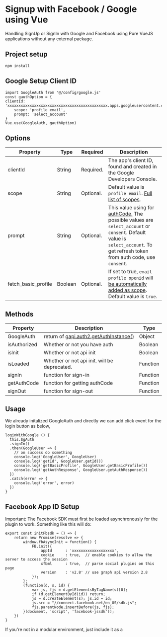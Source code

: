 # Signup with Facebook / Google using Vue

Handling SignUp or SignIn with Google and Facebook using Pure VueJS applications without any external package.

## Project setup
```
npm install
```

## Google Setup Client ID

    import GoogleAuth from '@/config/google.js'
    const gauthOption = {
    clientId: 'xxxxxxxxxxxxxxxxxxxxxxxxxxxxxxxxxxxxxxxxxxxxx.apps.googleusercontent.com',
        scope: 'profile email',
        prompt: 'select_account'
    }
    Vue.use(GoogleAuth, gauthOption)


 ## Options
 
 <table>
<thead>
<tr>
<th>Property</th>
<th>Type</th>
<th>Required</th>
<th>Description</th>
</tr>
</thead>
<tbody>
<tr>
<td>clientId</td>
<td>String</td>
<td>Required.</td>
<td>The app's client ID, found and created in the Google Developers Console.</td>
</tr>
<tr>
<td>scope</td>
<td>String</td>
<td>Optional.</td>
<td>Default value is <code>profile email</code>. <a href="https://developers.google.com/identity/protocols/googlescopes" rel="nofollow">Full list of scopes</a>.</td>
</tr>
<tr>
<td>prompt</td>
<td>String</td>
<td>Optional.</td>
<td>This value using for <a href="https://developers.google.com/api-client-library/javascript/reference/referencedocs#gapiauth2offlineaccessoptions" rel="nofollow">authCode.</a> The possible values are <code>select_account</code> or <code>consent</code>. Default value is <code>select_account</code>. To get refresh token from auth code, use <code>consent</code>.</td>
</tr>
<tr>
<td>fetch_basic_profile</td>
<td>Boolean</td>
<td>Optional.</td>
<td>If set to true, <code>email profile openid</code> will <a href="https://developers.google.com/identity/sign-in/web/sign-in" rel="nofollow">be automatically added as scope</a>. Default value is <code>true</code>.</td>
</tr>
</tbody>
</table>

## Methods
    
 <table>
<thead>
<tr>
<th>Property</th>
<th>Description</th>
<th>Type</th>
</tr>
</thead>
<tbody>
<tr>
<td>GoogleAuth</td>
<td>return of <a href="https://developers.google.com/identity/sign-in/web/reference#gapiauth2authresponse" rel="nofollow">gapi.auth2.getAuthInstance()</a></td>
<td>Object</td>
</tr>
<tr>
<td>isAuthorized</td>
<td>Whether or not you have auth</td>
<td>Boolean</td>
</tr>
<tr>
<td>isInit</td>
<td>Whether or not api init</td>
<td>Boolean</td>
</tr>
<tr>
<td>isLoaded</td>
<td>Whether or not api init. will be deprecated.</td>
<td>Function</td>
</tr>
<tr>
<td>signIn</td>
<td>function for sign-in</td>
<td>Function</td>
</tr>
<tr>
<td>getAuthCode</td>
<td>function for getting authCode</td>
<td>Function</td>
</tr>
<tr>
<td>signOut</td>
<td>function for sign-out</td>
<td>Function</td>
</tr>
</tbody>
</table>

## Usage

We already initalized GoogleAuth and directly we can add click event for the login button as below,

    loginWithGoogle () {
      this.$gAuth
      .signIn()
      .then(GoogleUser => {
        // on success do something
        console.log('GoogleUser', GoogleUser)
        console.log('getId', GoogleUser.getId())
        console.log('getBasicProfile', GoogleUser.getBasicProfile())
        console.log('getAuthResponse', GoogleUser.getAuthResponse())
      })
      .catch(error => {
        console.log('error', error)
      })
    }
    
## Facebook App ID Setup
   Important: The Facebook SDK must first be loaded asynchronously for the plugin to work. Something like this will do:

    export const initFbsdk = () => {
        return new Promise(resolve => {
            window.fbAsyncInit = function() {
                FB.init({
                    appId      : 'xxxxxxxxxxxxxxxxxxx',
                    cookie     : true,  // enable cookies to allow the server to access the session
                    xfbml      : true,  // parse social plugins on this page
                    version    : 'v2.8' // use graph api version 2.8
                });
            };
            (function(d, s, id) {
                var js, fjs = d.getElementsByTagName(s)[0];
                if (d.getElementById(id)) return;
                js = d.createElement(s); js.id = id;
                js.src = "//connect.facebook.net/en_US/sdk.js";
                fjs.parentNode.insertBefore(js, fjs);
            }(document, 'script', 'facebook-jssdk'));
        })
    }
    
   If you're not in a modular environment, just include it as a <code><script></code>.
    
    <script type="text/javascript" src="https://connect.facebook.net/en_US/sdk.js"></script>
    
### Usage
Step 1: import and use the plugin if you're in a modular environment otherwise plugin will register itself.

    import { initFbsdk } from '@/config/facebook_oAuth.js'
    
Step 2: Initialize the Facebook instance with the app id
    
    mounted () {
       initFbsdk()
    }
Step 3: Add the button click event

    loginWithFacebook () {
      window.FB.login(response => {
        console.log('fb response', response)
      }, this.params)
    }

### Compiles and hot-reloads for development
```
npm run serve
```

## [Demo Link](https://young-savannah-57214.herokuapp.com/login)
# Login Screen

<img width="565" alt="Login" src="https://user-images.githubusercontent.com/3702438/66127487-6d0a5a80-e609-11e9-86b5-034c5899765f.png">


# SignUp Screen

<img width="574" alt="SignUp" src="https://user-images.githubusercontent.com/3702438/66127630-c5d9f300-e609-11e9-991e-92a78f58140b.png">

# Facebook with SignUp/SignIn
<img width="1438" alt="Facebook SignUp/SignIn" src="https://user-images.githubusercontent.com/3702438/120262446-55401980-c2b7-11eb-9747-d1cdae6bea83.png">

# Google with SignUp/SignIn
<img width="1437" alt="Google SignUp/SignIn" src="https://user-images.githubusercontent.com/3702438/120262460-5a04cd80-c2b7-11eb-8da5-9f7ef20d6656.png">

### Compiles and minifies for production
```
npm run build
```

### Run your tests
```
npm run test
```

### Lints and fixes files
```
npm run lint
```

### Run your unit tests
```
npm run test:unit
```

### Customize configuration
See [Configuration Reference](https://cli.vuejs.org/config/).
